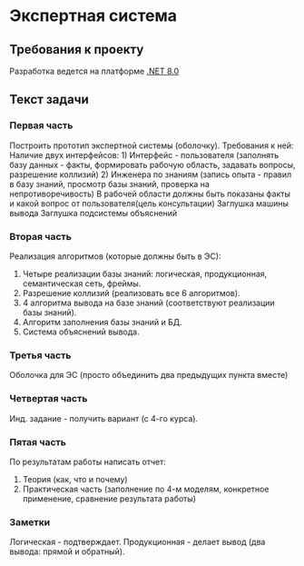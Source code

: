 <h1>Экспертная система</h1>
<h2>Требования к проекту</h2>
  Разработка ведется на платформе <a href='https://dotnet.microsoft.com/en-us/download/dotnet/8.0'>.NET 8.0</a>

<h2>Текст задачи</h2>
<h3>Первая часть</h3>
Построить прототип экспертной системы (оболочку).
Требования к ней:
Наличие двух интерфейсов: 
1) Интерфейс - пользователя (заполнять базу данных - факты, формировать рабочую область, задавать вопросы, разрешение коллизий)
2) Инженера по знаниям (запись опыта - правил в базу знаний, просмотр базы знаний, проверка на непротиворечивость)
В рабочей области должны быть показаны факты и какой вопрос от пользователя(цель консультации)
Заглушка машины вывода
Заглушка подсистемы объяснений

<h3>Вторая часть</h3>
<p>Реализация алгоритмов (которые должны быть в ЭС): </p>
<ol>
  <li>Четыре реализации базы знаний: логическая, продукционная, семантическая сеть, фреймы. </li>
  <li>Разрешение коллизий (реализовать все 6 алгоритмов). </li>
  <li>4 алгоритма вывода на базе знаний (соответствуют реализации базы знаний). </li>
  <li>Алгоритм заполнения базы знаний и БД.</li>
  <li>Система объяснений вывода.</li>
</ol>

<h3>Третья часть</h3>
Оболочка для ЭС (просто объединить два предыдущих пункта вместе)

<h3>Четвертая часть</h3>
Инд. задание - получить вариант (с 4-го курса).

<h3>Пятая часть</h3>
По результатам работы написать отчет:
<ol>
  <li>Теория (как, что и почему)</li>
  <li>Практическая часть (заполнение по 4-м моделям, конкретное применение, сравнение результата работы)</li>
</ol>
<h3>Заметки</h3>
Логическая - подтверждает. 
Продукционная - делает вывод (два вывода: прямой и обратный).
